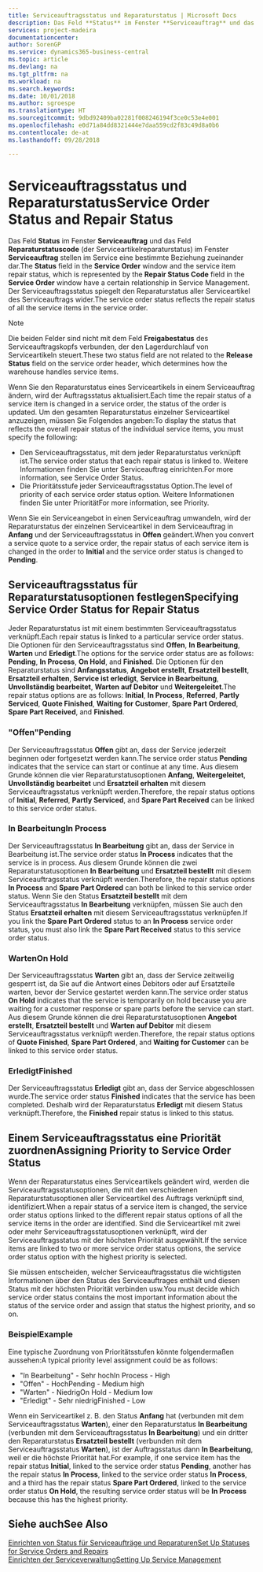 ```yaml
---
title: Serviceauftragsstatus und Reparaturstatus | Microsoft Docs
description: Das Feld **Status** im Fenster **Serviceauftrag** und das Feld **Reparaturstatuscode** (der Serviceartikelreparaturstatus) im Fenster **Serviceauftrag** stellen im Service eine bestimmte Beziehung zueinander dar. Der Serviceauftragsstatus spiegelt den Reparaturstatus aller Serviceartikel des Serviceauftrags wider.
services: project-madeira
documentationcenter: 
author: SorenGP
ms.service: dynamics365-business-central
ms.topic: article
ms.devlang: na
ms.tgt_pltfrm: na
ms.workload: na
ms.search.keywords: 
ms.date: 10/01/2018
ms.author: sgroespe
ms.translationtype: HT
ms.sourcegitcommit: 9dbd92409ba02281f008246194f3ce0c53e4e001
ms.openlocfilehash: e0d71a84dd8321444e7daa559cd2f83c49d8a0b6
ms.contentlocale: de-at
ms.lasthandoff: 09/28/2018

---
```

# <a name="service-order-status-and-repair-status"></a><span data-ttu-id="f81a0-104">Serviceauftragsstatus und Reparaturstatus</span><span class="sxs-lookup"><span data-stu-id="f81a0-104">Service Order Status and Repair Status</span></span>
<span data-ttu-id="f81a0-105">Das Feld **Status** im Fenster **Serviceauftrag** und das Feld **Reparaturstatuscode** (der Serviceartikelreparaturstatus) im Fenster **Serviceauftrag** stellen im Service eine bestimmte Beziehung zueinander dar.</span><span class="sxs-lookup"><span data-stu-id="f81a0-105">The **Status** field in the **Service Order** window and the service item repair status, which is represented by the **Repair Status Code** field in the **Service Order** window have a certain relationship in Service Management.</span></span> <span data-ttu-id="f81a0-106">Der Serviceauftragsstatus spiegelt den Reparaturstatus aller Serviceartikel des Serviceauftrags wider.</span><span class="sxs-lookup"><span data-stu-id="f81a0-106">The service order status reflects the repair status of all the service items in the service order.</span></span>  
  
> [!NOTE]  
>  <span data-ttu-id="f81a0-107">Die beiden Felder sind nicht mit dem Feld **Freigabestatus** des Serviceauftragskopfs verbunden, der den Lagerdurchlauf von Serviceartikeln steuert.</span><span class="sxs-lookup"><span data-stu-id="f81a0-107">These two status field are not related to the **Release Status** field on the service order header, which determines how the warehouse handles service items.</span></span>  
  
 <span data-ttu-id="f81a0-108">Wenn Sie den Reparaturstatus eines Serviceartikels in einem Serviceauftrag ändern, wird der Auftragsstatus aktualisiert.</span><span class="sxs-lookup"><span data-stu-id="f81a0-108">Each time the repair status of a service item is changed in a service order, the status of the order is updated.</span></span> <span data-ttu-id="f81a0-109">Um den gesamten Reparaturstatus einzelner Serviceartikel anzuzeigen, müssen Sie Folgendes angeben:</span><span class="sxs-lookup"><span data-stu-id="f81a0-109">To display the status that reflects the overall repair status of the individual service items, you must specify the following:</span></span>  
  
* <span data-ttu-id="f81a0-110">Den Serviceauftragsstatus, mit dem jeder Reparaturstatus verknüpft ist.</span><span class="sxs-lookup"><span data-stu-id="f81a0-110">The service order status that each repair status is linked to.</span></span> <span data-ttu-id="f81a0-111">Weitere Informationen finden Sie unter Serviceauftrag einrichten.</span><span class="sxs-lookup"><span data-stu-id="f81a0-111">For more information, see Service Order Status.</span></span>  
* <span data-ttu-id="f81a0-112">Die Prioritätsstufe jeder Serviceauftragsstatus Option.</span><span class="sxs-lookup"><span data-stu-id="f81a0-112">The level of priority of each service order status option.</span></span> <span data-ttu-id="f81a0-113">Weitere Informationen finden Sie unter Priorität</span><span class="sxs-lookup"><span data-stu-id="f81a0-113">For more information, see Priority.</span></span>  
  
 <span data-ttu-id="f81a0-114">Wenn Sie ein Serviceangebot in einen Serviceauftrag umwandeln, wird der Reparaturstatus der einzelnen Serviceartikel in dem Serviceauftrag in **Anfang** und der Serviceauftragsstatus in **Offen** geändert.</span><span class="sxs-lookup"><span data-stu-id="f81a0-114">When you convert a service quote to a service order, the repair status of each service item is changed in the order to **Initial** and the service order status is changed to **Pending**.</span></span>  
  
## <a name="specifying-service-order-status-for-repair-status"></a><span data-ttu-id="f81a0-115">Serviceauftragsstatus für Reparaturstatusoptionen festlegen</span><span class="sxs-lookup"><span data-stu-id="f81a0-115">Specifying Service Order Status for Repair Status</span></span>  
<span data-ttu-id="f81a0-116">Jeder Reparaturstatus ist mit einem bestimmten Serviceauftragsstatus verknüpft.</span><span class="sxs-lookup"><span data-stu-id="f81a0-116">Each repair status is linked to a particular service order status.</span></span> <span data-ttu-id="f81a0-117">Die Optionen für den Serviceauftragsstatus sind **Offen**, **In Bearbeitung**, **Warten** und **Erledigt**.</span><span class="sxs-lookup"><span data-stu-id="f81a0-117">The options for the service order status are as follows: **Pending**, **In Process**, **On Hold**, and **Finished**.</span></span> <span data-ttu-id="f81a0-118">Die Optionen für den Reparaturstatus sind **Anfangsstatus**, **Angebot erstellt**, **Ersatzteil bestellt**, **Ersatzteil erhalten**, **Service ist erledigt**, **Service in Bearbeitung**, **Unvollständig bearbeitet**, **Warten auf Debitor** und **Weitergeleitet**.</span><span class="sxs-lookup"><span data-stu-id="f81a0-118">The repair status options are as follows: **Initial**, **In Process**, **Referred**, **Partly Serviced**, **Quote Finished**, **Waiting for Customer**, **Spare Part Ordered**, **Spare Part Received**, and **Finished**.</span></span>  
  
### <a name="pending"></a><span data-ttu-id="f81a0-119">"Offen"</span><span class="sxs-lookup"><span data-stu-id="f81a0-119">Pending</span></span>  
<span data-ttu-id="f81a0-120">Der Serviceauftragsstatus **Offen** gibt an, dass der Service jederzeit beginnen oder fortgesetzt werden kann.</span><span class="sxs-lookup"><span data-stu-id="f81a0-120">The service order status **Pending** indicates that the service can start or continue at any time.</span></span> <span data-ttu-id="f81a0-121">Aus diesem Grunde können die vier Reparaturstatusoptionen **Anfang**, **Weitergeleitet**, **Unvollständig bearbeitet** und **Ersatzteil erhalten** mit diesem Serviceauftragsstatus verknüpft werden.</span><span class="sxs-lookup"><span data-stu-id="f81a0-121">Therefore, the repair status options of **Initial**, **Referred**, **Partly Serviced**, and **Spare Part Received** can be linked to this service order status.</span></span>  
  
### <a name="in-process"></a><span data-ttu-id="f81a0-122">In Bearbeitung</span><span class="sxs-lookup"><span data-stu-id="f81a0-122">In Process</span></span>  
<span data-ttu-id="f81a0-123">Der Serviceauftragsstatus **In Bearbeitung** gibt an, dass der Service in Bearbeitung ist.</span><span class="sxs-lookup"><span data-stu-id="f81a0-123">The service order status **In Process** indicates that the service is in process.</span></span> <span data-ttu-id="f81a0-124">Aus diesem Grunde können die zwei Reparaturstatusoptionen **In Bearbeitung** und **Ersatzteil bestellt** mit diesem Serviceauftragsstatus verknüpft werden.</span><span class="sxs-lookup"><span data-stu-id="f81a0-124">Therefore, the repair status options **In Process** and **Spare Part Ordered** can both be linked to this service order status.</span></span> <span data-ttu-id="f81a0-125">Wenn Sie den Status **Ersatzteil bestellt** mit dem Serviceauftragsstatus **In Bearbeitung** verknüpfen, müssen Sie auch den Status **Ersatzteil erhalten** mit diesem Serviceauftragsstatus verknüpfen.</span><span class="sxs-lookup"><span data-stu-id="f81a0-125">If you link the **Spare Part Ordered** status to an **In Process** service order status, you must also link the **Spare Part Received** status to this service order status.</span></span>  
  
### <a name="on-hold"></a><span data-ttu-id="f81a0-126">Warten</span><span class="sxs-lookup"><span data-stu-id="f81a0-126">On Hold</span></span>  
<span data-ttu-id="f81a0-127">Der Serviceauftragsstatus **Warten** gibt an, dass der Service zeitweilig gesperrt ist, da Sie auf die Antwort eines Debitors oder auf Ersatzteile warten, bevor der Service gestartet werden kann.</span><span class="sxs-lookup"><span data-stu-id="f81a0-127">The service order status **On Hold** indicates that the service is temporarily on hold because you are waiting for a customer response or spare parts before the service can start.</span></span> <span data-ttu-id="f81a0-128">Aus diesem Grunde können die drei Reparaturstatusoptionen **Angebot erstellt**, **Ersatzteil bestellt** und **Warten auf Debitor** mit diesem Serviceauftragsstatus verknüpft werden.</span><span class="sxs-lookup"><span data-stu-id="f81a0-128">Therefore, the repair status options of **Quote Finished**, **Spare Part Ordered**, and **Waiting for Customer** can be linked to this service order status.</span></span>  
  
### <a name="finished"></a><span data-ttu-id="f81a0-129">Erledigt</span><span class="sxs-lookup"><span data-stu-id="f81a0-129">Finished</span></span>  
<span data-ttu-id="f81a0-130">Der Serviceauftragsstatus **Erledigt** gibt an, dass der Service abgeschlossen wurde.</span><span class="sxs-lookup"><span data-stu-id="f81a0-130">The service order status **Finished** indicates that the service has been completed.</span></span> <span data-ttu-id="f81a0-131">Deshalb wird der Reparaturstatus **Erledigt** mit diesem Status verknüpft.</span><span class="sxs-lookup"><span data-stu-id="f81a0-131">Therefore, the **Finished** repair status is linked to this status.</span></span>  
  
## <a name="assigning-priority-to-service-order-status"></a><span data-ttu-id="f81a0-132">Einem Serviceauftragsstatus eine Priorität zuordnen</span><span class="sxs-lookup"><span data-stu-id="f81a0-132">Assigning Priority to Service Order Status</span></span>  
<span data-ttu-id="f81a0-133">Wenn der Reparaturstatus eines Serviceartikels geändert wird, werden die Serviceauftragsstatusoptionen, die mit den verschiedenen Reparaturstatusoptionen aller Serviceartikel des Auftrags verknüpft sind, identifiziert.</span><span class="sxs-lookup"><span data-stu-id="f81a0-133">When a repair status of a service item is changed, the service order status options linked to the different repair status options of all the service items in the order are identified.</span></span> <span data-ttu-id="f81a0-134">Sind die Serviceartikel mit zwei oder mehr Serviceauftragsstatusoptionen verknüpft, wird der Serviceauftragsstatus mit der höchsten Priorität ausgewählt.</span><span class="sxs-lookup"><span data-stu-id="f81a0-134">If the service items are linked to two or more service order status options, the service order status option with the highest priority is selected.</span></span>  
  
<span data-ttu-id="f81a0-135">Sie müssen entscheiden, welcher Serviceauftragsstatus die wichtigsten Informationen über den Status des Serviceauftrages enthält und diesen Status mit der höchsten Priorität verbinden usw.</span><span class="sxs-lookup"><span data-stu-id="f81a0-135">You must decide which service order status contains the most important information about the status of the service order and assign that status the highest priority, and so on.</span></span>  
  
### <a name="example"></a><span data-ttu-id="f81a0-136">Beispiel</span><span class="sxs-lookup"><span data-stu-id="f81a0-136">Example</span></span>  
<span data-ttu-id="f81a0-137">Eine typische Zuordnung von Prioritätsstufen könnte folgendermaßen aussehen:</span><span class="sxs-lookup"><span data-stu-id="f81a0-137">A typical priority level assignment could be as follows:</span></span>  
  
* <span data-ttu-id="f81a0-138">"In Bearbeitung" - Sehr hoch</span><span class="sxs-lookup"><span data-stu-id="f81a0-138">In Process - High</span></span>  
* <span data-ttu-id="f81a0-139">"Offen" - Hoch</span><span class="sxs-lookup"><span data-stu-id="f81a0-139">Pending - Medium high</span></span>  
* <span data-ttu-id="f81a0-140">"Warten" - Niedrig</span><span class="sxs-lookup"><span data-stu-id="f81a0-140">On Hold - Medium low</span></span>  
* <span data-ttu-id="f81a0-141">"Erledigt" - Sehr niedrig</span><span class="sxs-lookup"><span data-stu-id="f81a0-141">Finished - Low</span></span>  
  
<span data-ttu-id="f81a0-142">Wenn ein Serviceartikel z. B. den Status **Anfang** hat (verbunden mit dem Serviceauftragsstatus **Warten**), einer den Reparaturstatus **In Bearbeitung** (verbunden mit dem Serviceauftragsstatus **In Bearbeitung**) und ein dritter den Reparaturstatus **Ersatzteil bestellt** (verbunden mit dem Serviceauftragsstatus **Warten**), ist der Auftragsstatus dann **In Bearbeitung**, weil er die höchste Priorität hat.</span><span class="sxs-lookup"><span data-stu-id="f81a0-142">For example, if one service item has the repair status **Initial**, linked to the service order status **Pending**, another has the repair status **In Process**, linked to the service order status **In Process**, and a third has the repair status **Spare Part Ordered**, linked to the service order status **On Hold**, the resulting service order status will be **In Process** because this has the highest priority.</span></span>  
  
## <a name="see-also"></a><span data-ttu-id="f81a0-143">Siehe auch</span><span class="sxs-lookup"><span data-stu-id="f81a0-143">See Also</span></span>  
[<span data-ttu-id="f81a0-144">Einrichten von Status für Serviceaufträge und Reparaturen</span><span class="sxs-lookup"><span data-stu-id="f81a0-144">Set Up Statuses for Service Orders and Repairs</span></span>](service-order-repair-status.md)  
[<span data-ttu-id="f81a0-145">Einrichten der Serviceverwaltung</span><span class="sxs-lookup"><span data-stu-id="f81a0-145">Setting Up Service Management</span></span>](service-setup-service.md)  

